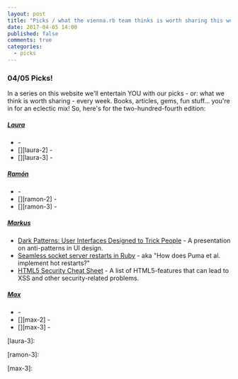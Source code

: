 ```yaml
---
layout: post
title: "Picks / what the vienna.rb team thinks is worth sharing this week"
date: 2017-04-05 14:00
published: false
comments: true
categories:
  - picks
---
```


### 04/05 Picks!

In a series on this website we'll entertain YOU with our picks - or: what we think is worth sharing - every week.
Books, articles, gems, fun stuff... you're in for an eclectic mix! So, here's for the two-hundred-fourth edition:


##### [Laura][laura]
- [][laura-1] -
- [][laura-2] -
- [][laura-3] -

##### [Ramón][ramon]
- [][ramon-1] -
- [][ramon-2] -
- [][ramon-3] -

##### [Markus][markus]
- [Dark Patterns: User Interfaces Designed to Trick People][markus-1] - A presentation on anti-patterns in UI design.
- [Seamless socket server restarts in Ruby][markus-2] - aka "How does Puma et al. implement hot restarts?"
- [HTML5 Security Cheat Sheet][markus-3] - A list of HTML5-features that can lead to XSS and other security-related problems.

##### [Max][max]
- [][max-1] -
- [][max-2] -
- [][max-3] -



[laura]: https://www.twitter.com/alicetragedy
[laura-1]:
[laura-2]:
[laura-3]:

[ramon]: https://twitter.com/senorhuidobro
[ramon-1]:
[ramon-2]:
[ramon-3]:

[markus]: https://twitter.com/nuclearsquid
[markus-1]: https://www.youtube.com/watch?v=zaubGV2OG5U
[darkpatterns]: https://darkpatterns.org
[markus-2]: https://atech.blog/atech/seamless-socket-server-restarts
[markus-3]: https://html5sec.org

[max]: https://www.twitter.com/klappradla
[max-1]:
[max-2]:
[max-3]:

